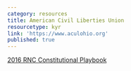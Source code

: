 ```yaml
---
category: resources
title: American Civil Liberties Union
resourcetype: kyr
link: 'https://www.aculohio.org'
published: true
---
```

[2016 RNC Constitutional Playbook](https://www.acluohio.org/rnc)
